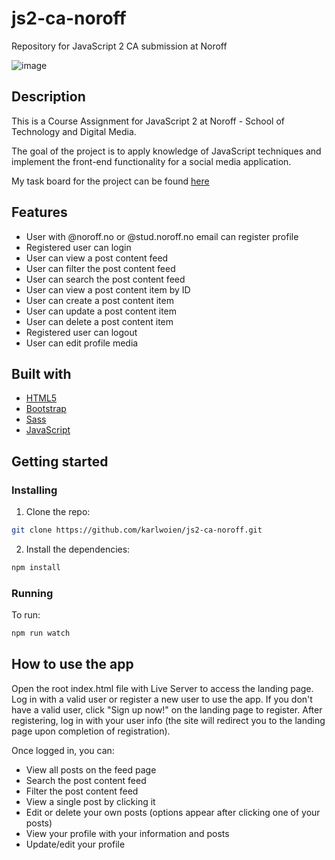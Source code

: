 # js2-ca-noroff
Repository for JavaScript 2 CA submission at Noroff

![image](https://upload.wikimedia.org/wikipedia/commons/6/6a/JavaScript-logo.png)

## Description
This is a Course Assignment for JavaScript 2 at Noroff - School of Technology and Digital Media.

The goal of the project is to apply knowledge of JavaScript techniques and implement the front-end functionality for a social media application.

My task board for the project can be found [here](https://trello.com/b/7HuaWuhX/js-2-ca-noroff)

## Features
- User with @noroff.no or @stud.noroff.no email can register profile
- Registered user can login
- User can view a post content feed
- User can filter the post content feed
- User can search the post content feed
- User can view a post content item by ID
- User can create a post content item
- User can update a post content item
- User can delete a post content item
- Registered user can logout
- User can edit profile media

## Built with
- [HTML5](https://developer.mozilla.org/en-US/docs/Glossary/HTML5)
- [Bootstrap](https://getbootstrap.com/)
- [Sass](https://sass-lang.com/)
- [JavaScript](https://developer.mozilla.org/en-US/docs/Web/JavaScript)

## Getting started

### Installing 

1. Clone the repo:

```bash
git clone https://github.com/karlwoien/js2-ca-noroff.git
```

2. Install the dependencies:

```bash
npm install
```


### Running

To run: 

```bash
npm run watch
```

## How to use the app
Open the root index.html file with Live Server to access the landing page. Log in with a valid user or register a new user to use the app. If you don't have a valid user, click "Sign up now!" on the landing page to register. After registering, log in with your user info (the site will redirect you to the landing page upon completion of registration).

Once logged in, you can:
- View all posts on the feed page
- Search the post content feed
- Filter the post content feed
- View a single post by clicking it
- Edit or delete your own posts (options appear after clicking one of your posts)
- View your profile with your information and posts
- Update/edit your profile
